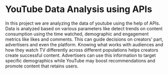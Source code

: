 # YouTube Data Analysis using APIs

In this project we are analyzing the data of youtube using the help of APIs. Data is analyzed based on various parameters like detect trends on content consumption using the time watched, demographic and engagement metrics like likes and comments. This can guide decisions on creators’ part, advertisers and even the platform. Knowing what works with audiences and how they watch TV differently across different populations helps creators create successful content. Advertisers can use this information to target specific demographics while YouTube may boost recommendations and promote content that retains users.
